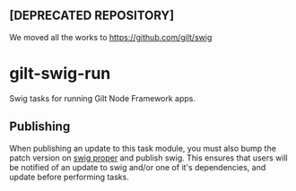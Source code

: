 ## [DEPRECATED REPOSITORY]
We moved all the works to https://github.com/gilt/swig

# gilt-swig-run
Swig tasks for running Gilt Node Framework apps.

## Publishing

When publishing an update to this task module, you must also bump
the patch version on [swig proper](https://github.com/gilt/gilt-swig) and
publish swig. This ensures that users will be notified of an update to swig
and/or one of it's dependencies, and update before performing tasks.
